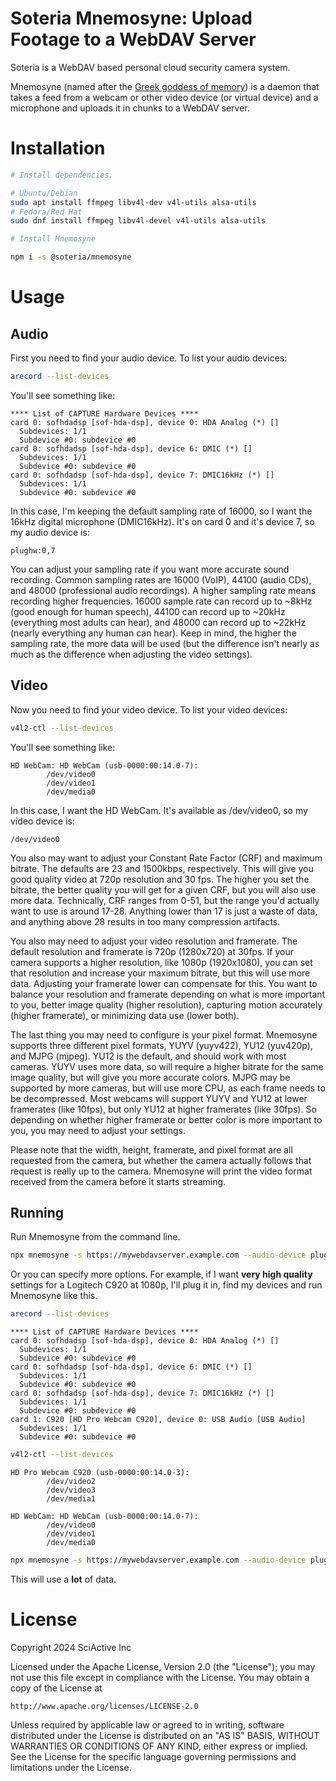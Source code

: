 # Soteria Mnemosyne: Upload Footage to a WebDAV Server

Soteria is a WebDAV based personal cloud security camera system.

Mnemosyne (named after the [Greek goddess of memory](https://en.wikipedia.org/wiki/Mnemosyne)) is a daemon that takes a feed from a webcam or other video device (or virtual device) and a microphone and uploads it in chunks to a WebDAV server.

# Installation

```sh
# Install dependencies.

# Ubuntu/Debian
sudo apt install ffmpeg libv4l-dev v4l-utils alsa-utils
# Fedora/Red Hat
sudo dnf install ffmpeg libv4l-devel v4l-utils alsa-utils

# Install Mnemosyne

npm i -s @soteria/mnemosyne
```

# Usage

## Audio

First you need to find your audio device. To list your audio devices:

```sh
arecord --list-devices
```

You'll see something like:

```
**** List of CAPTURE Hardware Devices ****
card 0: sofhdadsp [sof-hda-dsp], device 0: HDA Analog (*) []
  Subdevices: 1/1
  Subdevice #0: subdevice #0
card 0: sofhdadsp [sof-hda-dsp], device 6: DMIC (*) []
  Subdevices: 1/1
  Subdevice #0: subdevice #0
card 0: sofhdadsp [sof-hda-dsp], device 7: DMIC16kHz (*) []
  Subdevices: 1/1
  Subdevice #0: subdevice #0
```

In this case, I'm keeping the default sampling rate of 16000, so I want the 16kHz digital microphone (DMIC16kHz). It's on card 0 and it's device 7, so my audio device is:

```
plughw:0,7
```

You can adjust your sampling rate if you want more accurate sound recording. Common sampling rates are 16000 (VoIP), 44100 (audio CDs), and 48000 (professional audio recordings). A higher sampling rate means recording higher frequencies. 16000 sample rate can record up to ~8kHz (good enough for human speech), 44100 can record up to ~20kHz (everything most adults can hear), and 48000 can record up to ~22kHz (nearly everything any human can hear). Keep in mind, the higher the sampling rate, the more data will be used (but the difference isn't nearly as much as the difference when adjusting the video settings).

## Video

Now you need to find your video device. To list your video devices:

```sh
v4l2-ctl --list-devices
```

You'll see something like:

```
HD WebCam: HD WebCam (usb-0000:00:14.0-7):
        /dev/video0
        /dev/video1
        /dev/media0
```

In this case, I want the HD WebCam. It's available as /dev/video0, so my video device is:

```
/dev/video0
```

You also may want to adjust your Constant Rate Factor (CRF) and maximum bitrate. The defaults are 23 and 1500kbps, respectively. This will give you good quality video at 720p resolution and 30 fps. The higher you set the bitrate, the better quality you will get for a given CRF, but you will also use more data. Technically, CRF ranges from 0-51, but the range you'd actually want to use is around 17-28. Anything lower than 17 is just a waste of data, and anything above 28 results in too many compression artifacts.

You also may need to adjust your video resolution and framerate. The default resolution and framerate is 720p (1280x720) at 30fps. If your camera supports a higher resolution, like 1080p (1920x1080), you can set that resolution and increase your maximum bitrate, but this will use more data. Adjusting your framerate lower can compensate for this. You want to balance your resolution and framerate depending on what is more important to you, better image quality (higher resolution), capturing motion accurately (higher framerate), or minimizing data use (lower both).

The last thing you may need to configure is your pixel format. Mnemosyne supports three different pixel formats, YUYV (yuyv422), YU12 (yuv420p), and MJPG (mjpeg). YU12 is the default, and should work with most cameras. YUYV uses more data, so will require a higher bitrate for the same image quality, but will give you more accurate colors. MJPG may be supported by more cameras, but will use more CPU, as each frame needs to be decompressed. Most webcams will support YUYV and YU12 at lower framerates (like 10fps), but only YU12 at higher framerates (like 30fps). So depending on whether higher framerate or better color is more important to you, you may need to adjust your settings.

Please note that the width, height, framerate, and pixel format are all requested from the camera, but whether the camera actually follows that request is really up to the camera. Mnemosyne will print the video format received from the camera before it starts streaming.

## Running

Run Mnemosyne from the command line.

```sh
npx mnemosyne -s https://mywebdavserver.example.com --audio-device plughw:0,7 --video-device /dev/video0
```

Or you can specify more options. For example, if I want **very high quality** settings for a Logitech C920 at 1080p, I'll plug it in, find my devices and run Mnemosyne like this.

```sh
arecord --list-devices
```

```
**** List of CAPTURE Hardware Devices ****
card 0: sofhdadsp [sof-hda-dsp], device 0: HDA Analog (*) []
  Subdevices: 1/1
  Subdevice #0: subdevice #0
card 0: sofhdadsp [sof-hda-dsp], device 6: DMIC (*) []
  Subdevices: 1/1
  Subdevice #0: subdevice #0
card 0: sofhdadsp [sof-hda-dsp], device 7: DMIC16kHz (*) []
  Subdevices: 1/1
  Subdevice #0: subdevice #0
card 1: C920 [HD Pro Webcam C920], device 0: USB Audio [USB Audio]
  Subdevices: 1/1
  Subdevice #0: subdevice #0
```

```sh
v4l2-ctl --list-devices
```

```
HD Pro Webcam C920 (usb-0000:00:14.0-3):
        /dev/video2
        /dev/video3
        /dev/media1

HD WebCam: HD WebCam (usb-0000:00:14.0-7):
        /dev/video0
        /dev/video1
        /dev/media0
```

```sh
npx mnemosyne -s https://mywebdavserver.example.com --audio-device plughw:1,0 --sampling-rate 44100 --video-device /dev/video2 --crf 17 --max-bitrate 4500 -w 1920 -h 1080 -f 30 --pixel-format YU12
```

This will use a **lot** of data.

# License

Copyright 2024 SciActive Inc

Licensed under the Apache License, Version 2.0 (the "License");
you may not use this file except in compliance with the License.
You may obtain a copy of the License at

    http://www.apache.org/licenses/LICENSE-2.0

Unless required by applicable law or agreed to in writing, software
distributed under the License is distributed on an "AS IS" BASIS,
WITHOUT WARRANTIES OR CONDITIONS OF ANY KIND, either express or implied.
See the License for the specific language governing permissions and
limitations under the License.
